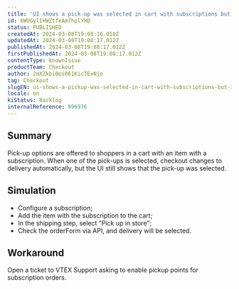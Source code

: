 ```yaml
---
title: 'UI shows a pick-up was selected in cart with subscriptions but it wasn''t in API'
id: 6WUGylIHWZtfeAm7hplYHD
status: PUBLISHED
createdAt: 2024-03-08T19:08:16.010Z
updatedAt: 2024-03-08T19:08:17.012Z
publishedAt: 2024-03-08T19:08:17.012Z
firstPublishedAt: 2024-03-08T19:08:17.012Z
contentType: knownIssue
productTeam: Checkout
author: 2mXZkbi0oi061KicTExNjo
tag: Checkout
slugEN: ui-shows-a-pickup-was-selected-in-cart-with-subscriptions-but-it-wasnt-in-api
locale: en
kiStatus: Backlog
internalReference: 996976
---
```


## Summary


Pick-up options are offered to shoppers in a cart with an item with a subscription. When one of the pick-ups is selected, checkout changes to delivery automatically, but the UI still shows that the pick-up was selected.


##

## Simulation



- Configure a subscription;
- Add the item with the subscription to the cart;
- In the shipping step, select "Pick up in store";
- Check the orderForm via API, and delivery will be selected.


##

## Workaround


Open a ticket to VTEX Support asking to enable pickup points for subscription orders.




